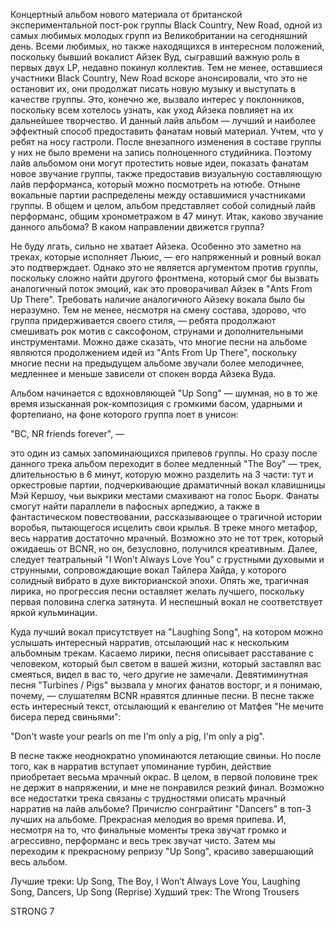 Концертный альбом нового материала от британской экспериментальной пост-рок группы Black Country, New Road, одной из самых любимых молодых групп из Великобритании на сегодняшний день. Всеми любимых, но также находящихся в интересном положений, поскольку бывший вокалист Айзек Вуд, сыгравший важную роль в первых двух LP, недавно покинул коллектив. Тем не менее, оставшиеся участники Black Country, New Road вскоре анонсировали, что это не остановит их, они продолжат писать новую музыку и выступать в качестве группы. Это, конечно же, вызвало интерес у поклонников, поскольку всем хотелось узнать, как уход Айзека повлияет на их дальнейшее творчество. И данный лайв альбом — лучший и наиболее эффектный способ предоставить фанатам новый материал. Учтем, что у ребят на носу гастроли. После внезапного изменения в составе группы у них не было времени на запись полноценного студийника. Поэтому лайв альбомом они могут протестить новые идеи, показать фанатам новое звучание группы, также предоставив визуальную составляющую лайв перформанса, который можно посмотреть на ютюбе. Отныне вокальные партии распределены между оставшимися участниками группы. В общем и целом, альбом представляет собой солидный лайв перформанс, общим хронометражом в 47 минут. Итак, каково звучание данного альбома? В каком направлении движется группа?

Не буду лгать, сильно не хватает Айзека. Особенно это заметно на треках, которые исполняет Льюис, — его напряженный и ровный вокал это подтверждает. Однако это не является аргументом против группы, поскольку сложно найти другого фронтмена, который смог бы вызвать аналогичный поток эмоций, как это проворачивал Айзек в "Ants From Up There". Требовать наличие аналогичного Айзеку вокала было бы неразумно. Тем не менее, несмотря на смену состава, здорово, что группа придерживается своего стиля, — ребята продолжают смешивать рок мотив с саксофоном, струнами и дополнительными инструментами. Можно даже сказать, что многие песни на альбоме являются продолжением идей из "Ants From Up There", поскольку многие песни на предыдущем альбоме звучали более мелодичнее, медленнее и меньше зависели от спокен ворда Айзека Вуда.

Альбом начинается с вдохновляющей "Up Song" — шумная, но в то же время изысканная рок-композиция с громкими басом, ударными и фортепиано, на фоне которого группа поет в унисон:

"BC, NR friends forever", —

это один из самых запоминающихся припевов группы. Но сразу после данного трека альбом переходит в более медленный "The Boy" — трек, длительностью в 6 минут, которую можно разделить на 3 части: тут и оркестровые партии, подчеркивающие драматичный вокал клавишницы Мэй Кершоу, чьи выкрики местами смахивают на голос Бьорк. Фанаты смогут найти параллели в пафосных арпеджио, а также в фантастическом повествовании, рассказывающее о трагичной истории воробья, пытающегося исцелить свои крылья. В треке много метафор, весь нарратив достаточно мрачный. Возможно это не тот трек, который ожидаешь от BCNR, но он, безусловно, получился креативным. Далее, следует театральный "I Won’t Always Love You" с грустными духовыми и струнными, сопровождающие вокал Тайлера Хайда, у которого солидный вибрато в духе викторианской эпохи. Опять же, трагичная лирика, но прогрессия песни оставляет желать лучшего, поскольку первая половина слегка затянута. И неспешный вокал не соответствует яркой кульминации.

Куда лучший вокал присутствует на "Laughing Song", на котором можно услышать интересный нарратив, отсылающий нас к нескольким альбомным трекам. Касаемо лирики, песня описывает расставание с человеком, который был светом в вашей жизни, который заставлял вас смеяться, видел в вас то, чего другие не замечали. Девятиминутная песня "Turbines / Pigs" вызвала у многих фанатов восторг, и я понимаю, почему, — слушателям BCNR нравятся длинные песни. В песне также есть интересный текст, отсылающий к евангелию от Матфея "Не мечите бисера перед свиньями":

"Don't waste your pearls on me
I'm only a pig, I'm only a pig".

В песне также неоднократно упоминаются летающие свиньи. Но после того, как в нарратив вступает упоминание турбин, действие приобретает весьма мрачный окрас. В целом, в первой половине трек не держит в напряжении, и мне не понравился резкий финал. Возможно все недостатки трека связаны с трудностями описать мрачный нарратив на лайв альбоме? Причислю сонграйтинг "Dancers" в топ-3 лучших на альбоме. Прекрасная мелодия во время припева. И, несмотря на то, что финальные моменты трека звучат громко и агрессивно, перформанс и весь трек звучат чисто. Затем мы переходим к прекрасному репризу "Up Song", красиво завершающий весь альбом.

Лучшие треки: Up Song, The Boy, I Won’t Always Love You, Laughing Song, Dancers, Up Song (Reprise)
Худший трек: The Wrong Trousers

STRONG 7
